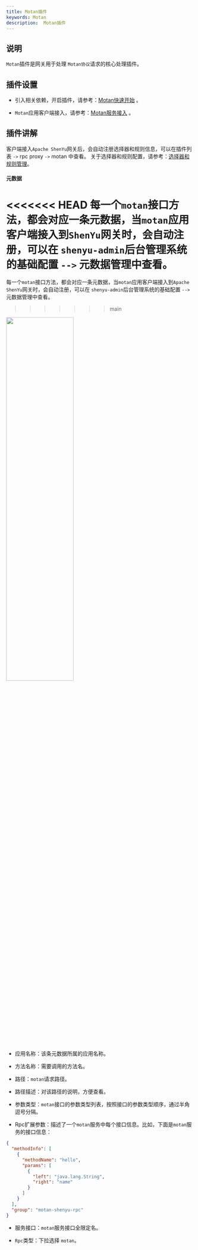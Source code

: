 ```yaml
---
title: Motan插件
keywords: Motan
description:  Motan插件
---
```


## 说明

`Motan`插件是网关用于处理 `Motan协议`请求的核心处理插件。

## 插件设置

* 引入相关依赖，开启插件，请参考：[Motan快速开始](../quick-start-motan) 。
 
* `Motan`应用客户端接入，请参考：[Motan服务接入](../motan-proxy) 。


## 插件讲解

客户端接入`Apache ShenYu`网关后，会自动注册选择器和规则信息，可以在插件列表 `->` rpc proxy `->` motan 中查看。 关于选择器和规则配置，请参考：[选择器和规则管理](../selector-and-rule)。



#### 元数据


<<<<<<< HEAD
每一个`motan`接口方法，都会对应一条元数据，当`motan`应用客户端接入到`ShenYu`网关时，会自动注册，可以在 `shenyu-admin`后台管理系统的基础配置 `-->` 元数据管理中查看。
=======

每一个`motan`接口方法，都会对应一条元数据，当`motan`应用客户端接入到`Apache ShenYu`网关时，会自动注册，可以在 `shenyu-admin`后台管理系统的基础配置 `-->` 元数据管理中查看。
>>>>>>> main

<img src="/img/shenyu/plugin/motan/motan-4.png" width="60%" height="50%" />

* 应用名称：该条元数据所属的应用名称。

* 方法名称：需要调用的方法名。

* 路径：`motan`请求路径。

* 路径描述：对该路径的说明，方便查看。

* 参数类型：`motan`接口的参数类型列表，按照接口的参数类型顺序，通过半角逗号分隔。

* Rpc扩展参数：描述了一个`motan`服务中每个接口信息。比如，下面是`motan`服务的接口信息：

```json
{
  "methodInfo": [
    {
      "methodName": "hello",
      "params": [
        {
          "left": "java.lang.String",
          "right": "name"
        }
      ]
    }
  ],
  "group": "motan-shenyu-rpc"
}
```

* 服务接口：`motan`服务接口全限定名。

* `Rpc`类型：下拉选择 `motan`。
